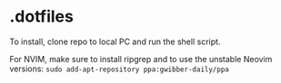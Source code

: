 # .dotfiles
To install, clone repo to local PC and run the shell script.

For NVIM, make sure to install ripgrep and to use the unstable Neovim versions:
`sudo add-apt-repository ppa:gwibber-daily/ppa`
